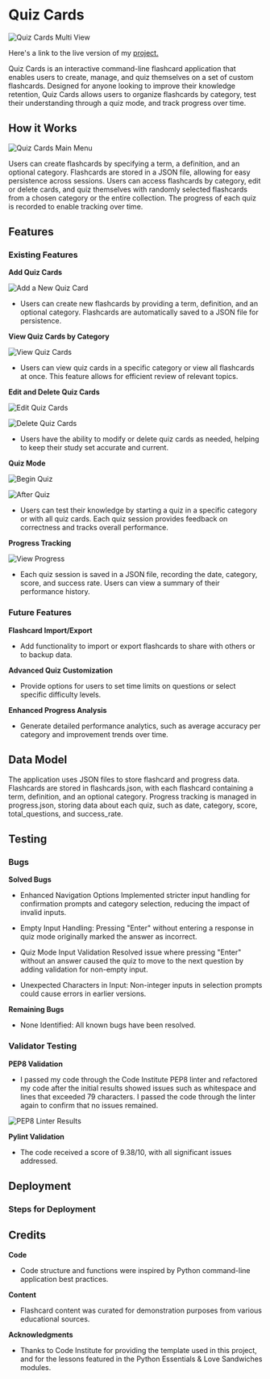 # Quiz Cards

![Quiz Cards Multi View](images/quiz-cards-multi-view.PNG)

Here's a link to the live version of my [project.](https://quiz-cards-a792b082b856.herokuapp.com/)

Quiz Cards is an interactive command-line flashcard application that enables users to create, manage, and quiz themselves on a set of custom flashcards. Designed for anyone looking to improve their knowledge retention, Quiz Cards allows users to organize flashcards by category, test their understanding through a quiz mode, and track progress over time.

## How it Works

![Quiz Cards Main Menu](images/quiz-cards-main-menu.PNG)

Users can create flashcards by specifying a term, a definition, and an optional category. Flashcards are stored in a JSON file, allowing for easy persistence across sessions. Users can access flashcards by category, edit or delete cards, and quiz themselves with randomly selected flashcards from a chosen category or the entire collection. The progress of each quiz is recorded to enable tracking over time.

## Features

### Existing Features

**Add Quiz Cards**

![Add a New Quiz Card](images/add-quiz-card.PNG)

- Users can create new flashcards by providing a term, definition, and an optional category. Flashcards are automatically saved to a JSON file for persistence.

**View Quiz Cards by Category**

![View Quiz Cards](images/view-quiz-cards.PNG)

- Users can view quiz cards in a specific category or view all flashcards at once. This feature allows for efficient review of relevant topics.

**Edit and Delete Quiz Cards**

![Edit Quiz Cards](images/edit-quiz-card.PNG)

![Delete Quiz Cards](images/delete-quiz-card.PNG)

- Users have the ability to modify or delete quiz cards as needed, helping to keep their study set accurate and current.

**Quiz Mode**

![Begin Quiz](images/quiz-mode.PNG)

![After Quiz](images/quiz-mode-post.PNG)

- Users can test their knowledge by starting a quiz in a specific category or with all quiz cards. Each quiz session provides feedback on correctness and tracks overall performance.

**Progress Tracking**

![View Progress](images/view-progress.PNG)

- Each quiz session is saved in a JSON file, recording the date, category, score, and success rate. Users can view a summary of their performance history.

### Future Features

**Flashcard Import/Export**
- Add functionality to import or export flashcards to share with others or to backup data.

**Advanced Quiz Customization**
- Provide options for users to set time limits on questions or select specific difficulty levels.

**Enhanced Progress Analysis**
- Generate detailed performance analytics, such as average accuracy per category and improvement trends over time.

## Data Model

The application uses JSON files to store flashcard and progress data. Flashcards are stored in flashcards.json, with each flashcard containing a term, definition, and an optional category. Progress tracking is managed in progress.json, storing data about each quiz, such as date, category, score, total_questions, and success_rate.

## Testing

### Bugs

**Solved Bugs**

- Enhanced Navigation Options
Implemented stricter input handling for confirmation prompts and category selection, reducing the impact of invalid inputs.

- Empty Input Handling: Pressing "Enter" without entering a response in quiz mode originally marked the answer as incorrect.

- Quiz Mode Input Validation
Resolved issue where pressing "Enter" without an answer caused the quiz to move to the next question by adding validation for non-empty input.

- Unexpected Characters in Input: Non-integer inputs in selection prompts could cause errors in earlier versions.

**Remaining Bugs**

- None Identified: All known bugs have been resolved.

### Validator Testing

**PEP8 Validation**

- I passed my code through the Code Institute PEP8 linter and refactored my code after the initial results showed issues such as whitespace and lines that exceeded 79 characters. I passed the code through the linter again to confirm that no issues remained.

![PEP8 Linter Results](images/ci-python-linter-results.PNG)

**Pylint Validation**

- The code received a score of 9.38/10, with all significant issues addressed.

## Deployment

### Steps for Deployment

## Credits

**Code**

- Code structure and functions were inspired by Python command-line application best practices.

**Content**

- Flashcard content was curated for demonstration purposes from various educational sources.

**Acknowledgments**

- Thanks to Code Institute for providing the template used in this project, and for the lessons featured in the Python Essentials & Love Sandwiches modules.